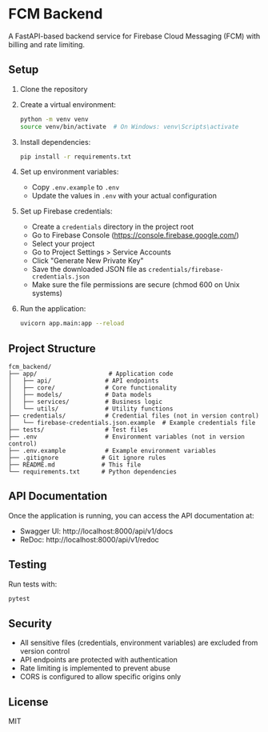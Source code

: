 # FCM Backend

A FastAPI-based backend service for Firebase Cloud Messaging (FCM) with billing and rate limiting.

## Setup

1. Clone the repository
2. Create a virtual environment:
   ```bash
   python -m venv venv
   source venv/bin/activate  # On Windows: venv\Scripts\activate
   ```

3. Install dependencies:
   ```bash
   pip install -r requirements.txt
   ```

4. Set up environment variables:
   - Copy `.env.example` to `.env`
   - Update the values in `.env` with your actual configuration

5. Set up Firebase credentials:
   - Create a `credentials` directory in the project root
   - Go to Firebase Console (https://console.firebase.google.com/)
   - Select your project
   - Go to Project Settings > Service Accounts
   - Click "Generate New Private Key"
   - Save the downloaded JSON file as `credentials/firebase-credentials.json`
   - Make sure the file permissions are secure (chmod 600 on Unix systems)

6. Run the application:
   ```bash
   uvicorn app.main:app --reload
   ```

## Project Structure

```
fcm_backend/
├── app/                    # Application code
│   ├── api/               # API endpoints
│   ├── core/              # Core functionality
│   ├── models/            # Data models
│   ├── services/          # Business logic
│   └── utils/             # Utility functions
├── credentials/           # Credential files (not in version control)
│   └── firebase-credentials.json.example  # Example credentials file
├── tests/                 # Test files
├── .env                   # Environment variables (not in version control)
├── .env.example           # Example environment variables
├── .gitignore            # Git ignore rules
├── README.md             # This file
└── requirements.txt      # Python dependencies
```

## API Documentation

Once the application is running, you can access the API documentation at:
- Swagger UI: http://localhost:8000/api/v1/docs
- ReDoc: http://localhost:8000/api/v1/redoc

## Testing

Run tests with:
```bash
pytest
```

## Security

- All sensitive files (credentials, environment variables) are excluded from version control
- API endpoints are protected with authentication
- Rate limiting is implemented to prevent abuse
- CORS is configured to allow specific origins only

## License

MIT
